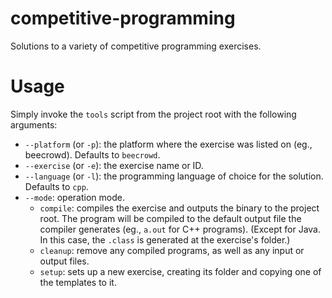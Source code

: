 # competitive-programming
Solutions to a variety of competitive programming exercises.

# Usage

Simply invoke the ``tools`` script from the project root with the following
arguments:

* ``--platform`` (or ``-p``): the platform where the exercise was listed on
(eg., beecrowd). Defaults to ``beecrowd``.
* ``--exercise`` (or ``-e``): the exercise name or ID.
* ``--language`` (or ``-l``): the programming language of choice for the
solution. Defaults to ``cpp``.
* ``--mode``: operation mode.
  * ``compile``: compiles the exercise and outputs the binary to the project
    root. The program will be compiled to the default output file the compiler
    generates (eg., ``a.out`` for C++ programs). (Except for Java. In this
    case, the ``.class`` is generated at the exercise's folder.)
  * ``cleanup``: remove any compiled programs, as well as any input or output
    files.
  * ``setup``: sets up a new exercise, creating its folder and copying one of
    the templates to it.
